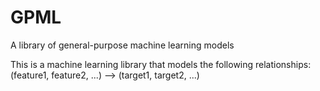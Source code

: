 # GPML
A library of general-purpose machine learning models

This is a machine learning library that models the following relationships:
(feature1, feature2, ...) --> (target1, target2, ...)
